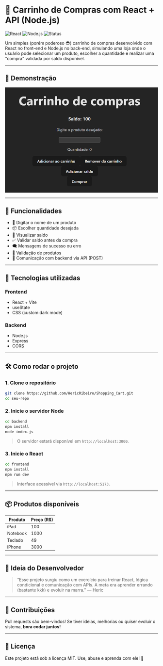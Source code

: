 # 🛒 Carrinho de Compras com React + API (Node.js)

![React](https://img.shields.io/badge/React-20232A?style=for-the-badge&logo=react&logoColor=61DAFB)
![Node.js](https://img.shields.io/badge/Node.js-339933?style=for-the-badge&logo=nodedotjs&logoColor=white)
![Status](https://img.shields.io/badge/status-Em%20desenvolvimento-yellow?style=for-the-badge)

Um simples (porém poderoso 😎) carrinho de compras desenvolvido com React no front-end e Node.js no back-end, simulando uma loja onde o usuário pode selecionar um produto, escolher a quantidade e realizar uma "compra" validada por saldo disponível.

---

## 🎯 Demonstração

<img src="assets/ShoppingCart.png" alt="Preview do carrinho" width="600" />

---

## 🚀 Funcionalidades

- 🧾 Digitar o nome de um produto
- 📦 Escolher quantidade desejada
- 💸 Visualizar saldo
- ✅ Validar saldo antes da compra
- 🗨️ Mensagens de sucesso ou erro
- 🧠 Validação de produtos
- 🔁 Comunicação com backend via API (POST)

---

## 🧠 Tecnologias utilizadas

### Frontend
- React + Vite
- useState
- CSS (custom dark mode)

### Backend
- Node.js
- Express
- CORS

---

## 🛠️ Como rodar o projeto

### 1. Clone o repositório

```bash
git clone https://github.com/HericRibeiro/Shopping_Cart.git
cd seu-repo
```

### 2. Inicie o servidor Node

```bash
cd backend
npm install
node index.js
```

> O servidor estará disponível em `http://localhost:3000`.

### 3. Inicie o React

```bash
cd frontend
npm install
npm run dev
```

> Interface acessível via `http://localhost:5173`.

---

## 📦 Produtos disponíveis

| Produto   | Preço (R$) |
|-----------|------------|
| iPad      | 100        |
| Notebook  | 1000       |
| Teclado   | 49         |
| iPhone    | 3000       |

---

## 🤯 Ideia do Desenvolvedor

> “Esse projeto surgiu como um exercício para treinar React, lógica condicional e comunicação com APIs. A meta era aprender errando (bastante kkk) e evoluir na marra.” — Heric

---

## 🤝 Contribuições

Pull requests são bem-vindos! Se tiver ideias, melhorias ou quiser evoluir o sistema, **bora codar juntos!**

---

## 📄 Licença

Este projeto está sob a licença MIT. Use, abuse e aprenda com ele! 🚀

